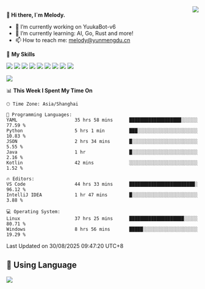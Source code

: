 <a href="#">
  <img align="right" src="https://github-readme-stats.vercel.app/api?username=melodyyuuka&count_private=true&show_icons=true" />
</a>

**👋 Hi there, I`m Melody.**

- 🔭 I’m currently working on YuukaBot-v6
- 🌱 I’m currently learning: AI, Go, Rust and more!
- 📫 How to reach me: melody@yunmengdu.cn

🌟 **My Skills** 

![](https://img.shields.io/badge/-Python-3e74a2?style=flat-square&logo=Python&logoColor=fff)
![](https://img.shields.io/badge/-Java-007396?style=flat-square&logo=OpenJDK&logoColor=fff)
![](https://img.shields.io/badge/-Node.js-339933?style=flat-square&logo=Node.js&logoColor=fff)
![](https://img.shields.io/badge/-Git-f05032?style=flat-square&logo=git&logoColor=fff)
![](https://img.shields.io/badge/-PostgreSQL-4169e1?style=flat-square&logo=PostgreSQL&logoColor=fff)
![](https://img.shields.io/badge/-Rust-000000?style=flat-square&logo=rust&logoColor=fff)
![](https://img.shields.io/badge/-VSCode-007acc?style=flat-square&logo=Visual-Studio-Code&logoColor=fff)
![](https://img.shields.io/badge/-FastAPI-009688?style=flat-square&logo=FastAPI&logoColor=fff)
![](https://img.shields.io/badge/-Linux-000000?style=flat-square&logo=Linux&logoColor=fff)


![](https://wakatime.com/badge/user/fa6dc0e2-47c5-4d2d-ae45-69fec6f2122c.svg)

<!--START_SECTION:waka-->
📊 **This Week I Spent My Time On** 

```text
🕑︎ Time Zone: Asia/Shanghai

💬 Programming Languages: 
YAML                     35 hrs 58 mins      ███████████████████░░░░░░   77.59 % 
Python                   5 hrs 1 min         ███░░░░░░░░░░░░░░░░░░░░░░   10.83 % 
JSON                     2 hrs 34 mins       █░░░░░░░░░░░░░░░░░░░░░░░░    5.55 % 
Java                     1 hr                █░░░░░░░░░░░░░░░░░░░░░░░░    2.16 % 
Kotlin                   42 mins             ░░░░░░░░░░░░░░░░░░░░░░░░░    1.52 % 

🔥 Editors: 
VS Code                  44 hrs 33 mins      ████████████████████████░   96.12 % 
IntelliJ IDEA            1 hr 47 mins        █░░░░░░░░░░░░░░░░░░░░░░░░    3.88 % 

💻 Operating System: 
Linux                    37 hrs 25 mins      ████████████████████░░░░░   80.71 % 
Windows                  8 hrs 56 mins       █████░░░░░░░░░░░░░░░░░░░░   19.29 % 
```


 Last Updated on 30/08/2025 09:47:20 UTC+8
<!--END_SECTION:waka-->

## 🥰 **Using Language**

![](https://github-readme-stats.vercel.app/api/wakatime?username=MelodyYuyuko&layout=compact&hide_border=true)
